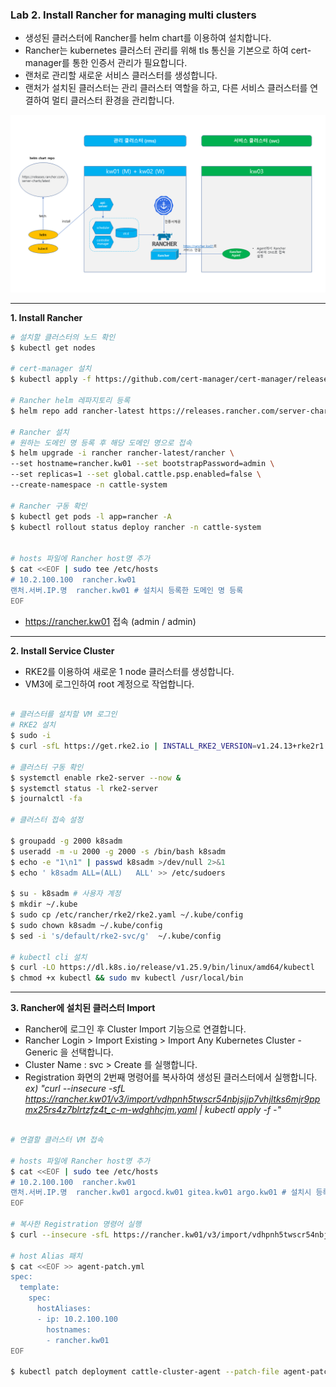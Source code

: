 ### Lab 2. Install Rancher for managing multi clusters

- 생성된 클러스터에 Rancher를 helm chart를 이용하여 설치합니다.
- Rancher는 kubernetes 클러스터 관리를 위해 tls 통신을 기본으로 하여 cert-manager를 통한 인증서 관리가 필요합니다.
- 랜처로 관리할 새로운 서비스 클러스터를 생성합니다.
- 랜처가 설치된 클러스터는 관리 클러스터 역할을 하고, 다른 서비스 클러스터를 연결하여 멀티 클러스터 환경을 관리합니다. 

![Rancher Config](./rancher-install-config.png)

---

**1. Install Rancher**

```bash
# 설치할 클러스터의 노드 확인
$ kubectl get nodes

# cert-manager 설치
$ kubectl apply -f https://github.com/cert-manager/cert-manager/releases/download/v1.10.0/cert-manager.yaml

# Rancher helm 레파지토리 등록
$ helm repo add rancher-latest https://releases.rancher.com/server-charts/latest 

# Rancher 설치
# 원하는 도메인 명 등록 후 해당 도메인 명으로 접속
$ helm upgrade -i rancher rancher-latest/rancher \
--set hostname=rancher.kw01 --set bootstrapPassword=admin \
--set replicas=1 --set global.cattle.psp.enabled=false \
--create-namespace -n cattle-system

# Rancher 구동 확인
$ kubectl get pods -l app=rancher -A
$ kubectl rollout status deploy rancher -n cattle-system


# hosts 파일에 Rancher host명 추가
$ cat <<EOF | sudo tee /etc/hosts
# 10.2.100.100  rancher.kw01
랜처.서버.IP.명  rancher.kw01 # 설치시 등록한 도메인 명 등록
EOF
```
- https://rancher.kw01 접속 (admin / admin)

---

**2. Install Service Cluster**

- RKE2를 이용하여 새로운 1 node 클러스터를 생성합니다.
- VM3에 로그인하여 root 계정으로 작업합니다.

```bash

# 클러스터를 설치할 VM 로그인
# RKE2 설치
$ sudo -i
$ curl -sfL https://get.rke2.io | INSTALL_RKE2_VERSION=v1.24.13+rke2r1 sh -

# 클러스터 구동 확인
$ systemctl enable rke2-server --now &
$ systemctl status -l rke2-server
$ journalctl -fa

# 클러스터 접속 설정

$ groupadd -g 2000 k8sadm
$ useradd -m -u 2000 -g 2000 -s /bin/bash k8sadm
$ echo -e "1\n1" | passwd k8sadm >/dev/null 2>&1
$ echo ' k8sadm ALL=(ALL)   ALL' >> /etc/sudoers

$ su - k8sadm # 사용자 계정
$ mkdir ~/.kube
$ sudo cp /etc/rancher/rke2/rke2.yaml ~/.kube/config
$ sudo chown k8sadm ~/.kube/config
$ sed -i 's/default/rke2-svc/g'  ~/.kube/config

# kubectl cli 설치
$ curl -LO https://dl.k8s.io/release/v1.25.9/bin/linux/amd64/kubectl
$ chmod +x kubectl && sudo mv kubectl /usr/local/bin

```

---

**3. Rancher에 설치된 클러스터 Import**

- Rancher에 로그인 후 Cluster Import 기능으로 연결합니다.
- Rancher Login > Import Existing > Import Any Kubernetes Cluster - Generic 을 선택합니다.
- Cluster Name : svc > Create 를 실행합니다.
- Registration 화면의 2번째 명령어를 복사하여 생성된 클러스터에서 실행합니다.  
  *ex) "curl --insecure -sfL https://rancher.kw01/v3/import/vdhpnh5twscr54nbjsjjp7vhjltks6mjr9ppmx25rs4z7blrtzfz4t_c-m-wdghhcjm.yaml | kubectl apply -f -"*

```bash

# 연결할 클러스터 VM 접속

# hosts 파일에 Rancher host명 추가
$ cat <<EOF | sudo tee /etc/hosts
# 10.2.100.100  rancher.kw01
랜처.서버.IP.명  rancher.kw01 argocd.kw01 gitea.kw01 argo.kw01 # 설치시 등록한 도메인 명 등록
EOF

# 복사한 Registration 명령어 실행
$ curl --insecure -sfL https://rancher.kw01/v3/import/vdhpnh5twscr54nbjsjjp7vhjltks6mjr9ppmx25rs4z7blrtzfz4t_c-m-wdghhcjm.yaml | kubectl apply -f -

# host Alias 패치
$ cat <<EOF >> agent-patch.yml
spec:
  template:
    spec:
      hostAliases:
      - ip: 10.2.100.100
        hostnames:
        - rancher.kw01
EOF

$ kubectl patch deployment cattle-cluster-agent --patch-file agent-patch.yml -n cattle-system
```

